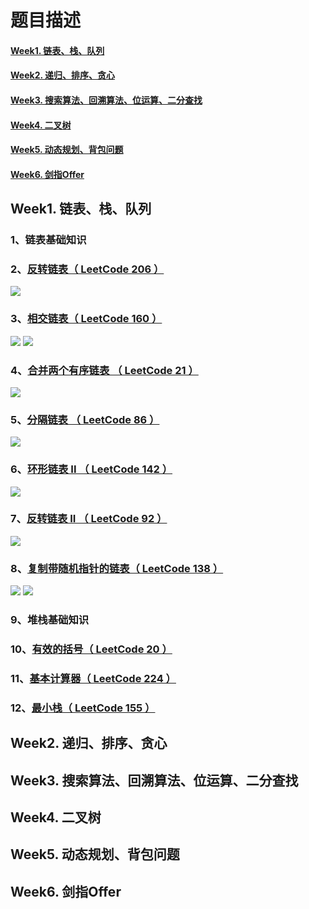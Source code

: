 # 题目描述

<!--目录-->
#### [Week1. 链表、栈、队列](#week1-e993bee8a1a8e6a088e9989fe58897-1)
#### [Week2. 递归、排序、贪心](#week2-e98092e5bd92e68e92e5ba8fe8b4aae5bf83-1)
#### [Week3. 搜索算法、回溯算法、位运算、二分查找](#week3-e6909ce7b4a2e7ae97e6b395e59b9ee6baafe7ae97e6b395e4bd8de8bf90e7ae97e4ba8ce58886e69fa5e689be-1)
#### [Week4. 二叉树](#week4-e4ba8ce58f89e6a091-1)
#### [Week5. 动态规划、背包问题](#week5-e58aa8e68081e8a784e58892e8838ce58c85e997aee9a298-1)
#### [Week6. 剑指Offer](#week6-e58991e68c87offer-1)

<!--Week1-->
## Week1. 链表、栈、队列
### 1、链表基础知识
### 2、[反转链表（ LeetCode 206 ）](https://leetcode.cn/problems/reverse-linked-list/)
![](pic/2023-08-02-13-32-10.png)
### 3、[相交链表（ LeetCode 160 ）](https://leetcode.cn/problems/intersection-of-two-linked-lists/)
![](pic/2023-08-02-13-32-41.png)
![](pic/2023-08-02-13-33-05.png)
### 4、[合并两个有序链表 （ LeetCode 21 ）](https://leetcode.cn/problems/merge-two-sorted-lists/)
![](pic/2023-08-02-13-33-32.png)
### 5、[分隔链表 （ LeetCode 86 ）](https://leetcode.cn/problems/partition-list/)
![](pic/2023-08-02-13-33-55.png)
### 6、[环形链表 II （ LeetCode 142 ）](https://leetcode.cn/problems/linked-list-cycle-ii/)
![](pic/2023-08-02-13-34-18.png)
### 7、[反转链表 II （ LeetCode 92 ）](https://leetcode.cn/problems/reverse-linked-list-ii/)
![](pic/2023-08-02-13-34-43.png)
### 8、[复制带随机指针的链表（ LeetCode 138 ）](https://leetcode.cn/problems/copy-list-with-random-pointer/)
![](pic/2023-08-02-10-33-02.png)
![](pic/2023-08-02-10-33-30.png)
### 9、堆栈基础知识
### 10、[有效的括号（ LeetCode 20 ）](https://link.zhihu.com/?target=https%3A//www.algomooc.com/610.html)
### 11、[基本计算器（ LeetCode 224 ）](https://link.zhihu.com/?target=https%3A//www.algomooc.com/1102.html)
### 12、[最小栈（ LeetCode 155 ）](https://link.zhihu.com/?target=https%3A//www.algomooc.com/608.html)

<!--Week2-->
## Week2. 递归、排序、贪心
<!--Week3-->
## Week3. 搜索算法、回溯算法、位运算、二分查找
<!--Week4-->
## Week4. 二叉树
<!--Week5-->
## Week5. 动态规划、背包问题
<!--Week6-->
## Week6. 剑指Offer